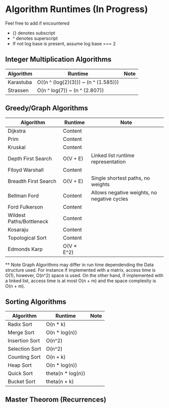 # Algorithm Runtimes (In Progress) 

Feel free to add if encountered 
* {} denotes subscript 
* ^ denotes superscript 
* If not log base is present, assume log base === 2 

## Integer Multiplication Algorithms 

| Algorithm  | Runtime | Note 
| ------------- | ------------- | ------------- |
|  Karastuba    | O((n ^ (log{2}(3))) ~ (n ^ (1.585))) |               |
|  Strassen     | O(n ^ log(7)) ~ (n ^ (2.807))        |               | 


## Greedy/Graph Algorithms


| Algorithm  | Runtime | Note 
| ------------- | ------------- | ------------- |
| Dijkstra           | Content   |               |
| Prim               | Content   |               |
| Kruskal            | Content   |               |
| Depth First Search |  O(V + E) | Linked list runtime representation        |
| Flloyd Warshall    | Content   |               |
| Breadth First Search | O(V + E)  | Single shortest paths, no weights              |
| Bellman Ford        | Content | Allows negative weights, no negative cycles |
| Ford Fulkerson      | Content  |               |
| Wildest Paths/Bottleneck       | Content  |               |
| Kosaraju             | Content  |               |
| Topological Sort    | Content |               |
| Edmonds Karp      | O(V * E^2)  |               |

** Note Graph Algorithms may differ in run time dependending the Data structure used.
For instance if implemented with a matrix, access time is O(1), however, O(n^2) space
is used. On the other hand, if implemented with a linked list, access time is at most 
O(n + m) and the space complexity is O(n + m). 

## Sorting Algorithms 

| Algorithm  | Runtime | Note 
| ------------- | ------------- | ------------- |
| Radix Sort      | O(n * k)        |               |
| Merge Sort      | O(n * log(n))   |               |
| Insertion Sort  | O(n^2)          |               |
| Selection Sort  | O(n^2)          |               |
| Counting Sort   | O(n + k)        |               |
| Heap Sort       | O(n * log(n))   |               |
| Quick Sort      | theta(n * log(n)) |               |
| Bucket Sort     | theta(n + k)    |               |

## Master Theorom (Recurrences)




